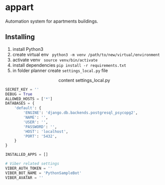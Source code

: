 # appart
Automation system for apartments buildings.

## Installing
1. install Python3
2. create virtual env ``` python3 -m venv /path/to/new/virtual/environment```
3. activate venv ``` source venv/bin/activate```
4. install dependencies ``` pip install -r requirements.txt ```
5. in folder planner create ```settings_local.py``` file
<p align="center"> content settings_local.py </p>

```python
SECRET_KEY = ''
DEBUG = True
ALLOWED_HOSTS = ['*']
DATABASES = {
    'default': {
        'ENGINE': 'django.db.backends.postgresql_psycopg2',
        'NAME': '',
        'USER': '',
        'PASSWORD': '',
        'HOST': 'localhost',
        'PORT': '5432',
    }
}

INSTALLED_APPS = []

# Viber related settings
VIBER_AUTH_TOKEN = ''
VIBER_BOT_NAME = 'PythonSampleBot'
VIBER_AVATAR = ''
```
